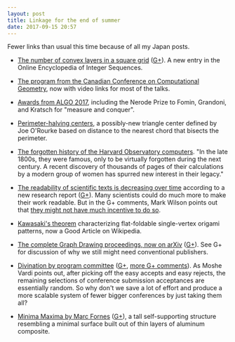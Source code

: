 ```yaml
---
layout: post
title: Linkage for the end of summer
date: 2017-09-15 20:57
---
```

Fewer links than usual this time because of all my Japan posts.

* [The number of convex layers in a square grid](https://oeis.org/A290966) ([G+](https://web.archive.org/web/20190217074401/https://plus.google.com/100003628603413742554/posts/32p3w4KWLXn)). A new entry in the Online Encyclopedia of Integer Sequences.

* [The program from the Canadian Conference on Computational Geometry](http://2017.cccg.ca/program.html), now with video links for most of the talks.

* [Awards from ALGO 2017](https://algo2017.ac.tuwien.ac.at/awards/), including the Nerode Prize to Fomin, Grandoni, and Kratsch for "measure and conquer".

* [Perimeter-halving centers](https://mathoverflow.net/q/280493/440), a possibly-new triangle center defined by Joe O'Rourke based on distance to the nearest chord that bisects the perimeter.

* [The forgotten history of the Harvard Observatory computers](https://www.pri.org/stories/2017-07-27/team-women-are-unearthing-forgotten-legacy-harvard-s-women-computers). "In the late 1800s, they were famous, only to be virtually forgotten during the next century. A recent discovery of thousands of pages of their calculations by a modern group of women has spurred new interest in their legacy."

* [The readability of scientific texts is decreasing over time](https://elifesciences.org/articles/27725) according to a new research report ([G+](https://web.archive.org/web/20190217073625/https://plus.google.com/100003628603413742554/posts/crBrYK9kVLz)). Many scientists could do much more to make their work readable. But in the G+ comments, Mark Wilson points out that [they might not have much incentive to do so](http://journals.plos.org/ploscompbiol/article?id=10.1371/journal.pcbi.1004205).

* [Kawasaki's theorem](https://en.wikipedia.org/wiki/Kawasaki%27s_theorem) characterizing flat-foldable single-vertex origami patterns, now a Good Article on Wikipedia.

* [The complete Graph Drawing proceedings, now on arXiv](https://arxiv.org/abs/1709.04228) ([G+](https://web.archive.org/web/20190217073507/https://plus.google.com/100003628603413742554/posts/arRZovJMvnv)). See G+ for discussion of why we still might need conventional publishers.

* [Divination by program committee](https://cacm.acm.org/magazines/2017/9/220429-divination-by-program-committee/fulltext) ([G+](https://web.archive.org/web/20190217073302/https://plus.google.com/100003628603413742554/posts/UebF5u6go7X), [more G+ comments](https://www.ics.uci.edu/~eppstein/gplus/20170914-UebF5u6go7X.html)). As Moshe Vardi points out, after picking off the easy accepts and easy rejects, the remaining selections of conference submission acceptances are essentially random. So why don't we save a lot of effort and produce a more scalable system of fewer bigger conferences by just taking them all?

* [Minima Maxima by Marc Fornes](http://www.thisiscolossal.com/2017/09/a-towering-4-story-organic-structure-built-from-material-as-thin-as-a-coin-by/) ([G+](https://web.archive.org/web/20190217073138/https://plus.google.com/100003628603413742554/posts/1TyZtnNyQ6F)), a tall self-supporting structure resembling a minimal surface built out of thin layers of aluminum composite.